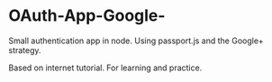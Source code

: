 # OAuth-App-Google-
Small authentication app in node. Using passport.js and the Google+ strategy.

Based on internet tutorial. For learning and practice. 

